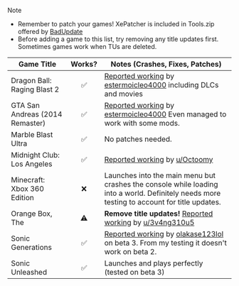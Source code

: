 > [!NOTE]
> - Remember to patch your games! XePatcher is included in Tools.zip offered by [BadUpdate](https://github.com/grimdoomer/Xbox360BadUpdate/releases/latest)
> - Before adding a game to this list, try removing any title updates first. Sometimes games work when TUs are deleted.

| Game Title                      | Works? | Notes (Crashes, Fixes, Patches)                                                                                                                                          |
|---------------------------------|:------:|--------------------------------------------------------------------------------------------------------------------------------------------------------------------------|
| Dragon Ball: Raging Blast 2 | ✅ | [Reported working](https://github.com/XDanfr/FMX-Compatibility/issues/3) by [estermoicleo4000](https://github.com/estermoicleo4000) including DLCs and movies |
| GTA San Andreas (2014 Remaster) |   ✅   | [Reported working](https://github.com/XDanfr/FMX-Compatibility/issues/2) by [estermoicleo4000](https://github.com/estermoicleo4000) Even managed to work with some mods. |
| Marble Blast Ultra              |   ✅   | No patches needed.                                                                                                                                                       |
| Midnight Club: Los Angeles      |   ✅   | [Reported working](https://www.reddit.com/r/360hacks/comments/1j87wwc/midnight_club_los_angeles_running_on_bad_updated/) by [u/Octoomy](https://reddit.com/u/Octoomy)    | 
| Minecraft: Xbox 360 Edition     |   ❌   | Launches into the main menu but crashes the console while loading into a world. Definitely needs more testing to account for title updates.                              |
| Orange Box, The                 |   ⚠️   | **Remove title updates!** [Reported working](https://www.reddit.com/r/360hacks/comments/1j7kaz8/comment/mhezu82) by [u/3v4ng310u5](https://reddit.com/u/3v4ng310u5)      |
| Sonic Generations               |   ✅   | [Reported working](https://github.com/XDanfr/FMX-Compatibility/issues/5) by [olakase123lol](https://github.com/olakase123lol) on beta 3. From my testing it doesn't work on beta 2. |
| Sonic Unleashed                 |   ✅   | Launches and plays perfectly (tested on beta 3)                                                                                                                          |
